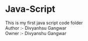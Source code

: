 # Java-Script
This is my first java script code folder
<br>
Author :- Divyanhsu Gangwar <br>
Owner :- Divyanshu Gangwar
